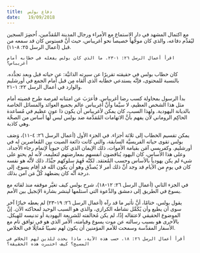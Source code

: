 ```yaml
---
title:  دفاع بولس
date:   19/09/2018
---
```


مع اكتمال المشهد في دار الاستماع مع الأمراء ورجال المدينة المُقدَّمين، اُحضِرَ السجين ليُقدِّم دفاعه، والذي كان موجَّهاً خصيصاً نحو أغريباس، حيث أنَّ فستوس كان قد سمعه من قبل (أعمال الرسل ٢٥: ٨-١١).

`اقرأ أعمال الرسل ٢٦: ١-٢٣. ما الذي كان بولس يفعله في خطابه أمام أغريباس؟`

كان خطاب بولس في حقيقته تقريرًا عن سيرته الذاتيَّة: عن حياته قبل وبعد تجدُّده. بالنسبة للمحتوى، فإنَّه يستدعي خطابه الذي ألقاه مِن قبل أمام الجمع في أورشليم والوارد في أعمال الرسل ٢٢: ١-٢١.

بدأ الرسول بمحاولة كسب رضا أغريباس. فأعرَبَ عن امتنانه لفرصة طرح قضيته أمام مثل هذا الشخص العظيم، لا سيَّما وأنَّ أغريباس عالم بجميع العوائد والمسائل الخاصة بالديانة اليهودية. ولهذا السبب، كان يمكن لأغريباس أن يكون ذا عونٍ عظيم في مُساعدة الحاكِم الروماني لأن يفهم بأنَّ الاتهامات المُقدَّمة ضد بولس ليس لها أساس من الصحَّة وهي كاذبة.

يمكن تقسيم الخطاب إلى ثلاثة أجزاء. في الجزء الأول (أعمال الرسل ٢٦: ٤-١١)، وَصَف بولس تقوى حياته الفريسيَّة السابقة، والتي كانت ذائعة الصيت بين المُعاصرين له في أورشليم. وكفريسي آمَن بقيامة الأموات، ذلك الإيمان الذي كان حيوياً لإتمام رجاء الأجداد. وعلى هذا الأساس، كان اليهود يُناقضون أنفسهم بمعارضتهم لتعليمه، لأنه لم يحتوِ على شيء لم يكن يهودياً بالأساس وحسب المُعتقد. لكنَّه فَهِمَ سلوكهم جيِّدًا، ذلك لأنَّه هو نفسه كان في يومٍ من الأيام قد وجد أنَّ ذلك أمر لا يُصدَّق وهو أن يكون الله قد أقام يسوع، إلى درجة أنَّه كان يضطهد كُلَّ مَن آمن بذلك.

في الجزء الثاني (أعمال الرسل ٢٦: ١٢-١٨)، شرح بولس كيف تغيَّر موقفه منذ لقائه مع يسوع في الطريق إلى دمشق والدَّعوة التي استلمها لينشر بشارة الإنجيل بين الأمم.

يقول بولس، ختامًا، أنَّ تأثير ما قد رآه (أعمال الرسل ٢٦: ١٩-٢٣) لم يعطه خيارًا آخر سوى أن يطيع وأن يُكَمِّل نشاطه الكرازي، والذي هو السبب الوحيد لمحاكته الآن. إنَّ الموضوع الحقيقي لاعتقاله إذًا، لم يكن مُخالفته للشريعة اليهودية أو تدنيسه للهيكل. بالأحرى هو بسبب رسالته عن موت يسوع وقيامته، الأمر الذي هو في توافق تام مع الأسفار المقدَّسة وسمحت للأمم المؤمنين أن يكون لهم نصيبًا مُماثِلًا في الخلاص.

`أقرأ أعمال الرسل ٢٦: ١٨. حسب هذه الآية، ماذا يحدث للذين لهم الخلاص في المسيح؟ كيف اختبرت هذه الحقيقة؟`